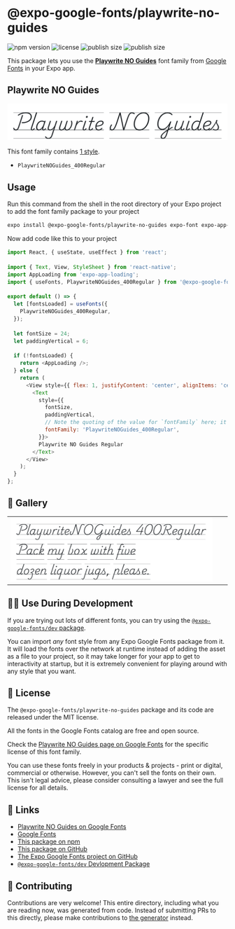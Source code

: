 # @expo-google-fonts/playwrite-no-guides

![npm version](https://flat.badgen.net/npm/v/@expo-google-fonts/playwrite-no-guides)
![license](https://flat.badgen.net/github/license/expo/google-fonts)
![publish size](https://flat.badgen.net/packagephobia/install/@expo-google-fonts/playwrite-no-guides)
![publish size](https://flat.badgen.net/packagephobia/publish/@expo-google-fonts/playwrite-no-guides)

This package lets you use the [**Playwrite NO Guides**](https://fonts.google.com/specimen/Playwrite+NO+Guides) font family from [Google Fonts](https://fonts.google.com/) in your Expo app.

## Playwrite NO Guides

![Playwrite NO Guides](./font-family.png)

This font family contains [1 style](#-gallery).

- `PlaywriteNOGuides_400Regular`

## Usage

Run this command from the shell in the root directory of your Expo project to add the font family package to your project
```sh
expo install @expo-google-fonts/playwrite-no-guides expo-font expo-app-loading
```

Now add code like this to your project
```js
import React, { useState, useEffect } from 'react';

import { Text, View, StyleSheet } from 'react-native';
import AppLoading from 'expo-app-loading';
import { useFonts, PlaywriteNOGuides_400Regular } from '@expo-google-fonts/playwrite-no-guides';

export default () => {
  let [fontsLoaded] = useFonts({
    PlaywriteNOGuides_400Regular,
  });

  let fontSize = 24;
  let paddingVertical = 6;

  if (!fontsLoaded) {
    return <AppLoading />;
  } else {
    return (
      <View style={{ flex: 1, justifyContent: 'center', alignItems: 'center' }}>
        <Text
          style={{
            fontSize,
            paddingVertical,
            // Note the quoting of the value for `fontFamily` here; it expects a string!
            fontFamily: 'PlaywriteNOGuides_400Regular',
          }}>
          Playwrite NO Guides Regular
        </Text>
      </View>
    );
  }
};

```

## 🔡 Gallery


||||
|-|-|-|
|![PlaywriteNOGuides_400Regular](./PlaywriteNOGuides_400Regular.ttf.png)||||


## 👩‍💻 Use During Development

If you are trying out lots of different fonts, you can try using the [`@expo-google-fonts/dev` package](https://github.com/expo/google-fonts/tree/master/font-packages/dev#readme).

You can import *any* font style from any Expo Google Fonts package from it. It will load the fonts
over the network at runtime instead of adding the asset as a file to your project, so it may take longer
for your app to get to interactivity at startup, but it is extremely convenient
for playing around with any style that you want.

## 📖 License

The `@expo-google-fonts/playwrite-no-guides` package and its code are released under the MIT license.

All the fonts in the Google Fonts catalog are free and open source.

Check the [Playwrite NO Guides page on Google Fonts](https://fonts.google.com/specimen/Playwrite+NO+Guides) for the specific license of this font family.

You can use these fonts freely in your products & projects - print or digital, commercial or otherwise. However, you can't sell the fonts on their own. This isn't legal advice, please consider consulting a lawyer and see the full license for all details.

## 🔗 Links

- [Playwrite NO Guides on Google Fonts](https://fonts.google.com/specimen/Playwrite+NO+Guides)
- [Google Fonts](https://fonts.google.com/)
- [This package on npm](https://www.npmjs.com/package/@expo-google-fonts/playwrite-no-guides)
- [This package on GitHub](https://github.com/expo/google-fonts/tree/master/font-packages/playwrite-no-guides)
- [The Expo Google Fonts project on GitHub](https://github.com/expo/google-fonts)
- [`@expo-google-fonts/dev` Devlopment Package](https://github.com/expo/google-fonts/tree/master/font-packages/dev)

## 🤝 Contributing

Contributions are very welcome! This entire directory, including what you are reading now, was generated from code. Instead of submitting PRs to this directly, please make contributions to [the generator](https://github.com/expo/google-fonts/tree/master/packages/generator) instead.
